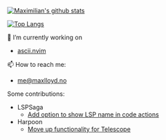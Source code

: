 [![Maximilian's github stats](https://github-readme-stats.vercel.app/api?username=MaximilianLloyd&count_private=true&show_icons=true)](https://github.com/folke)

[![Top Langs](https://github-readme-stats.vercel.app/api/top-langs/?username=MaximilianLloyd&hide=php)](https://github.com/MaximilianLloyd)

<!--
**MaximilianLloyd/MaximilianLloyd** is a ✨ _special_ ✨ repository because its `README.md` (this file) appears on your GitHub profile.

Here are some ideas to get you started:
- 🔭 I’m currently working on ...
- 🌱 I’m currently learning ...
- 👯 I’m looking to collaborate on ...
- 🤔 I’m looking for help with ...
- 💬 Ask me about ...
- 📫 How to reach me: ...
- 😄 Pronouns: ...
- ⚡ Fun fact: ...
-->

🔭 I’m currently working on
- [ascii.nvim](https://github.com/MaximilianLloyd/ascii.nvim)


📫 How to reach me:
- [me@maxlloyd.no](mailto:me@maxlloyd.no)

Some contributions: 
- LSPSaga
  -  [Add option to show LSP name in code actions](https://github.com/glepnir/lspsaga.nvim/pull/825#event-8431861027)
- Harpoon
  - [Move up functionality for Telescope](https://github.com/ThePrimeagen/harpoon/pull/215)
